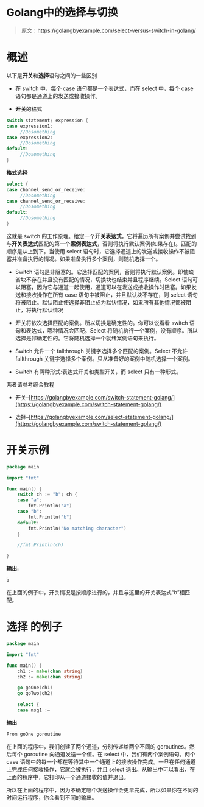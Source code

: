 # Golang中的选择与切换

> 原文：<https://golangbyexample.com/select-versus-switch-in-golang/>

# **概述**

以下是**开关**和**选择**语句之间的一些区别

*   在 switch 中，每个 case 语句都是一个表达式，而在 select 中，每个 case 语句都是通道上的发送或接收操作。

*   **开关**的格式

```go
switch statement; expression {
case expression1:
     //Dosomething
case expression2:
     //Dosomething
default:
     //Dosomething
}
```

**格式选择**

```go
select {
case channel_send_or_receive:
     //Dosomething
case channel_send_or_receive:
     //Dosomething
default:
     //Dosomething
}
```

这就是 switch 的工作原理。给定一个**开关表达式**，它将遍历所有案例并尝试找到与**开关表达式**匹配的第一个**案例表达式**，否则将执行默认案例(如果存在)。匹配的顺序是从上到下。当使用 select 语句时，它选择通道上的发送或接收操作不被阻塞并准备执行的情况。如果准备执行多个案例，则随机选择一个。

*   Switch 语句是非阻塞的。它选择匹配的案例，否则将执行默认案例。即使缺省块不存在并且没有匹配的情况，切换块也结束并且程序继续。Select 语句可以阻塞，因为它与通道一起使用，通道可以在发送或接收操作时阻塞。如果发送和接收操作在所有 case 语句中被阻止，并且默认块不存在，则 select 语句将被阻止。默认阻止使选择非阻止成为默认情况，如果所有其他情况都被阻止，将执行默认情况

*   开关将依次选择匹配的案例。所以切换是确定性的。你可以说看看 switch 语句和表达式，哪种情况会匹配。Select 将随机执行一个案例，没有顺序。所以选择是非确定性的。它将随机选择一个就绪案例语句来执行。

*   Switch 允许一个 fallthrough 关键字选择多个匹配的案例。Select 不允许 fallthrough 关键字选择多个案例。只从准备好的案例中随机选择一个案例。

*   Switch 有两种形式:表达式开关和类型开关，而 select 只有一种形式。

两者请参考综合教程

*   开关–[https://golangbyexample.com/switch-statement-golang/](https://golangbyexample.com/switch-statement-golang/)

*   选择–[https://golangbyexample.com/select-statement-golang/](https://golangbyexample.com/switch-statement-golang/)

# **开关示例**

```go
package main

import "fmt"

func main() {
    switch ch := "b"; ch {
    case "a":
        fmt.Println("a")
    case "b":
        fmt.Println("b")    
    default:
        fmt.Println("No matching character")    
    }

    //fmt.Println(ch)

} 
```

**输出:**

```go
b
```

在上面的例子中，开关情况是按顺序进行的，并且与这里的开关表达式“b”相匹配。

# **选择** 的例子

```go
package main

import "fmt"

func main() {
    ch1 := make(chan string)
    ch2 := make(chan string)

    go goOne(ch1)
    go goTwo(ch2)

    select {
    case msg1 := 
```

**输出**

```go
From goOne goroutine
```

在上面的程序中，我们创建了两个通道，分别传递给两个不同的 goroutines。然后每个 goroutine 向通道发送一个值。在 select 中，我们有两个案例语句。两个 case 语句中的每一个都在等待其中一个通道上的接收操作完成。一旦在任何通道上完成任何接收操作，它就会被执行，并且 select 退出。从输出中可以看出，在上面的程序中，它打印从一个通道接收的值并退出。

所以在上面的程序中，因为不确定哪个发送操作会更早完成，所以如果你在不同的时间运行程序，你会看到不同的输出。